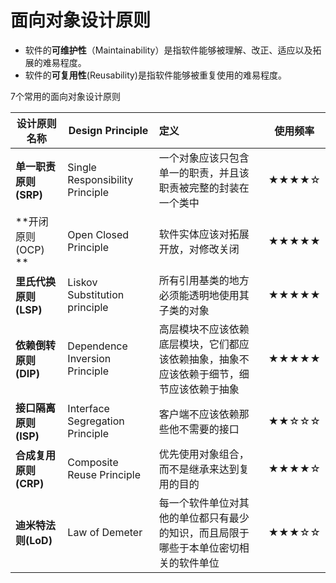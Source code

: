 # 面向对象设计原则

- 软件的**可维护性**（Maintainability）是指软件能够被理解、改正、适应以及拓展的难易程度。
- 软件的**可复用性**(Reusability)是指软件能够被重复使用的难易程度。

7个常用的面向对象设计原则

| 设计原则名称          | Design Principle                | 定义                                                         | 使用频率 |
| --------------------- | ------------------------------- | :----------------------------------------------------------- | -------- |
| **单一职责原则(SRP)** | Single Responsibility Principle | 一个对象应该只包含单一的职责，并且该职责被完整的封装在一个类中 | ★★★★☆    |
| **开闭原则(OCP) **    | Open Closed Principle           | 软件实体应该对拓展开放，对修改关闭                           | ★★★★★    |
| **里氏代换原则(LSP)** | Liskov Substitution principle   | 所有引用基类的地方必须能透明地使用其子类的对象               | ★★★★★    |
| **依赖倒转原则(DIP)** | Dependence Inversion Principle  | 高层模块不应该依赖底层模块，它们都应该依赖抽象，抽象不应该依赖于细节，细节应该依赖于抽象 | ★★★★★    |
| **接口隔离原则(ISP)** | Interface Segregation Principle | 客户端不应该依赖那些他不需要的接口                           | ★★☆☆☆    |
| **合成复用原则(CRP)** | Composite Reuse Principle       | 优先使用对象组合，而不是继承来达到复用的目的                 | ★★★★☆    |
| **迪米特法则(LoD)**   | Law of Demeter                  | 每一个软件单位对其他的单位都只有最少的知识，而且局限于哪些于本单位密切相关的软件单位 | ★★★☆☆    |